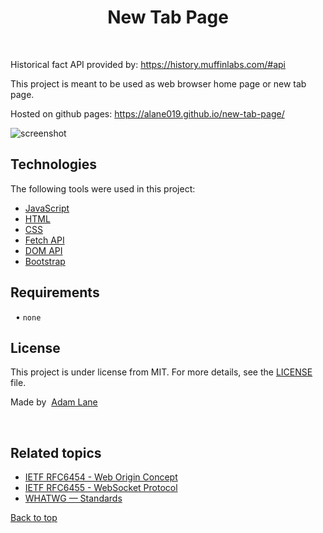 <h1 align="center">New Tab Page</h1>

<div align="center" id="top"> 
  &#xa0;
</div>

 Historical fact API provided by: https://history.muffinlabs.com/#api

This project is meant to be used as web browser home page or new tab page.

Hosted on github pages: https://alane019.github.io/new-tab-page/

![screenshot](https://raw.githubusercontent.com/alane019/new-tab-page/main/screen.jpg)

##  Technologies ##

The following tools were used in this project:

- [JavaScript](https://www.ecma-international.org/task-groups/tc39-tg1/)
- [HTML](https://html.spec.whatwg.org/multipage/)
- [CSS](https://www.w3.org/Style/CSS/Overview.en.html)
- [Fetch API](https://fetch.spec.whatwg.org/)
- [DOM API](https://www.w3.org/TR/1998/REC-DOM-Level-1-19981001/)
- [Bootstrap](https://getbootstrap.com/)

##  Requirements ##
  • `none`

##  License ##

This project is under license from MIT. For more details, see the [LICENSE](LICENSE.md) file.


 Made by  <a href="https://github.com/alane019" target="_blank">Adam Lane</a>

&#xa0;

##  Related topics ##
- [IETF RFC6454 - Web Origin Concept](https://www.rfc-editor.org/rfc/rfc6454)
- [IETF RFC6455 - WebSocket Protocol](https://www.rfc-editor.org/rfc/rfc6455)
- [WHATWG — Standards](https://spec.whatwg.org/)

<a href="#top">Back to top</a>
